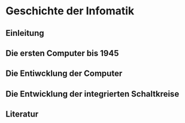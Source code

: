 # Geschichte der Infomatik

## Einleitung

## Die ersten Computer bis 1945

## Die Entiwcklung der Computer
## Die Entwicklung der integrierten Schaltkreise
## Literatur